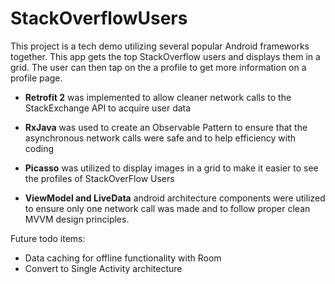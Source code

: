# StackOverflowUsers

This project is a tech demo utilizing several popular Android frameworks together. This app gets the top StackOverflow users and displays them in a grid. The user can then tap on the a profile to get more information on a profile page.

* **Retrofit 2** was implemented to allow cleaner network calls to the StackExchange API to acquire user data

* **RxJava** was used to create an Observable Pattern to ensure that the asynchronous network calls were safe and to help efficiency with coding

* **Picasso** was utilized to display images in a grid to make it easier to see the profiles of StackOverFlow Users

* **ViewModel and LiveData**
android architecture components were utilized to ensure only one network call was made and to follow proper clean MVVM design principles.


Future todo items:
* Data caching for offline functionality with Room
* Convert to Single Activity architecture
